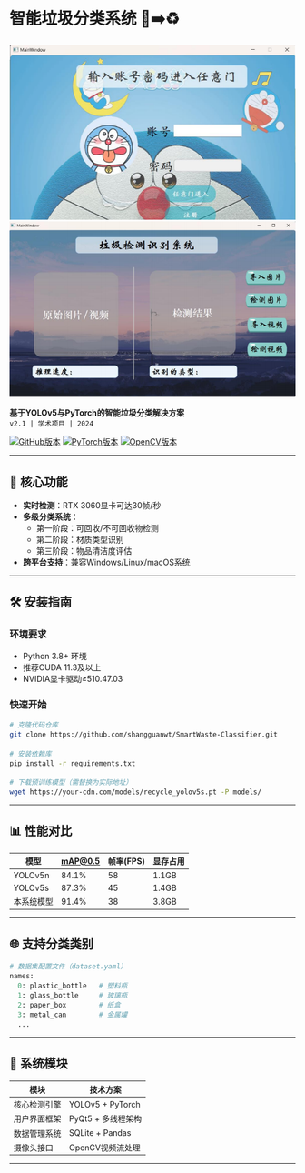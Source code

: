 # 智能垃圾分类系统 🚮➡️♻️

![系统架构图](doc/PixPin_2025-03-22_11-55-55.png)
![系统界面](doc/PixPin_2025-03-22_11-56-41.png)

**基于YOLOv5与PyTorch的智能垃圾分类解决方案**  
`v2.1 | 学术项目 | 2024`

[![GitHub版本](https://img.shields.io/github/v/release/shangguanwt/SmartWaste-Classifier?include_prereleases)](https://github.com/shangguanwt/SmartWaste-Classifier/releases)
[![PyTorch版本](https://img.shields.io/badge/PyTorch-1.12+-red.svg)](https://pytorch.org)
[![OpenCV版本](https://img.shields.io/badge/OpenCV-4.5+-green.svg)](https://opencv.org)

---

## 🚀 核心功能
- **实时检测**：RTX 3060显卡可达30帧/秒
- **多级分类系统**：
  - 第一阶段：可回收/不可回收物检测
  - 第二阶段：材质类型识别
  - 第三阶段：物品清洁度评估
- **跨平台支持**：兼容Windows/Linux/macOS系统

---

## 🛠️ 安装指南
### 环境要求
- Python 3.8+ 环境
- 推荐CUDA 11.3及以上
- NVIDIA显卡驱动≥510.47.03

### 快速开始
```bash
# 克隆代码仓库
git clone https://github.com/shangguanwt/SmartWaste-Classifier.git

# 安装依赖库
pip install -r requirements.txt

# 下载预训练模型（需替换为实际地址）
wget https://your-cdn.com/models/recycle_yolov5s.pt -P models/
```

---

## 📊 性能对比
| 模型        | mAP@0.5 | 帧率(FPS) | 显存占用 |
|-------------|---------|-----------|---------|
| YOLOv5n     | 84.1%   | 58        | 1.1GB   |
| YOLOv5s     | 87.3%   | 45        | 1.4GB   |
| 本系统模型  | 91.4%   | 38        | 3.8GB   |

---

## 🌐 支持分类类别
```python
# 数据集配置文件（dataset.yaml）
names: 
  0: plastic_bottle   # 塑料瓶
  1: glass_bottle     # 玻璃瓶
  2: paper_box        # 纸盒
  3: metal_can        # 金属罐
  ...
```

---

## 🧩 系统模块
| 模块            | 技术方案               |
|-----------------|------------------------|
| 核心检测引擎    | YOLOv5 + PyTorch       |
| 用户界面框架    | PyQt5 + 多线程架构     |
| 数据管理系统    | SQLite + Pandas        |
| 摄像头接口      | OpenCV视频流处理       |

---


